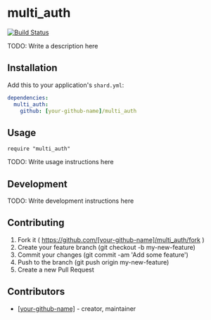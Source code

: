 # multi_auth

[![Build Status](https://travis-ci.org/msa7/multi_auth.svg?branch=master)](https://travis-ci.org/msa7/multi_auth)


TODO: Write a description here

## Installation

Add this to your application's `shard.yml`:

```yaml
dependencies:
  multi_auth:
    github: [your-github-name]/multi_auth
```

## Usage

```crystal
require "multi_auth"
```

TODO: Write usage instructions here

## Development

TODO: Write development instructions here

## Contributing

1. Fork it ( https://github.com/[your-github-name]/multi_auth/fork )
2. Create your feature branch (git checkout -b my-new-feature)
3. Commit your changes (git commit -am 'Add some feature')
4. Push to the branch (git push origin my-new-feature)
5. Create a new Pull Request

## Contributors

- [[your-github-name]](https://github.com/[your-github-name])  - creator, maintainer
